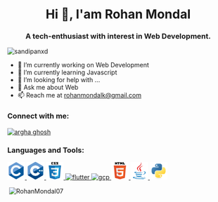 ### <h1 align="center">Hi 👋, I'am Rohan Mondal</h1>
<h3 align="center">A tech-enthusiast with interest in Web Development.</h3>
<p align="left"> <img src="https://komarev.com/ghpvc/?username=sandipanxd&label=Profile%20views&color=0e75b6&style=flat" alt="sandipanxd" /> </p>

- 🔭 I’m currently working on Web Development
- 🌱 I’m currently learning Javascript
- 🤔 I’m looking for help with ...
- 💬 Ask me about Web
- 📫 Reach me at rohanmondalk@gmail.com
 <h3 align="left">Connect with me:</h3>
<p align="left">
<a href="https://www.linkedin.com/in/rohan-mondal-62202b254/" target="blank"><img align="center" src="https://raw.githubusercontent.com/rahuldkjain/github-profile-readme-generator/master/src/images/icons/Social/linked-in-alt.svg" alt="argha ghosh" height="30" width="40" /></a>

</p>

<h3 align="left">Languages and Tools:</h3>
 </a> <a href="https://www.cprogramming.com/" target="_blank" rel="noreferrer"> <img src="https://raw.githubusercontent.com/devicons/devicon/master/icons/c/c-original.svg" alt="c" width="40" height="40"/> </a> <a href="https://www.w3schools.com/cpp/" target="_blank" rel="noreferrer"> <img src="https://raw.githubusercontent.com/devicons/devicon/master/icons/cplusplus/cplusplus-original.svg" alt="cplusplus" width="40" height="40"/> </a> <a href="https://www.w3schools.com/css/" target="_blank" rel="noreferrer"> <img src="https://raw.githubusercontent.com/devicons/devicon/master/icons/css3/css3-original-wordmark.svg" alt="css3" width="40" height="40"/> </a> <a href="https://flutter.dev" target="_blank" rel="noreferrer"> <img src="https://www.vectorlogo.zone/logos/flutterio/flutterio-icon.svg" alt="flutter" width="40" height="40"/> </a> <a href="https://cloud.google.com" target="_blank" rel="noreferrer"> <img src="https://www.vectorlogo.zone/logos/google_cloud/google_cloud-icon.svg" alt="gcp" width="40" height="40"/> </a> <a href="https://www.w3.org/html/" target="_blank" rel="noreferrer"> <img src="https://raw.githubusercontent.com/devicons/devicon/master/icons/html5/html5-original-wordmark.svg" alt="html5" width="40" height="40"/> </a> <a href="https://www.java.com" target="_blank" rel="noreferrer"> <img src="https://raw.githubusercontent.com/devicons/devicon/master/icons/java/java-original.svg" alt="java" width="40" height="40"/>  </a> <a href="https://www.python.org" target="_blank" rel="noreferrer"> <img src="https://raw.githubusercontent.com/devicons/devicon/master/icons/python/python-original.svg" alt="python" width="40" height="40"/> </a> </p>

<p>&nbsp;<img align="center" src="https://github-readme-stats.vercel.app/api?username=sandipanxd&show_icons=true&locale=en" alt="RohanMondal07" /></p>

<!--
**RohanMondal07/RohanMondal07** is a ✨ _special_ ✨ repository because its `README.md` (this file) appears on your GitHub profile.

Here are some ideas to get you started:
Connect with me:
- 👯 I’m looking to collaborate on ...
- 😄 Pronouns: ...
- ⚡ Fun fact: ...
Languages and Tools:
 c cplusplus css3  gcp html5 java  python javascipt

-->
